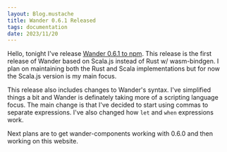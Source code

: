 ```yaml
---
layout: Blog.mustache
title: Wander 0.6.1 Released
tags: documentation
date: 2023/11/20
---
```


Hello, tonight I've release [Wander 0.6.1 to npm](https://www.npmjs.com/package/@wander-lang/wander).
This release is the first release of Wander based on Scala.js instead of Rust w/ wasm-bindgen.
I plan on maintaining both the Rust and Scala implementations but for now the Scala.js version is my main focus.

This release also includes changes to Wander's syntax.
I've simplified things a bit and Wander is definately taking more of a scripting language focus.
The main change is that I've decided to start using commas to separate expressions.
I've also changed how `let` and `when` expressions work.

Next plans are to get wander-components working with 0.6.0 and then working on this website.